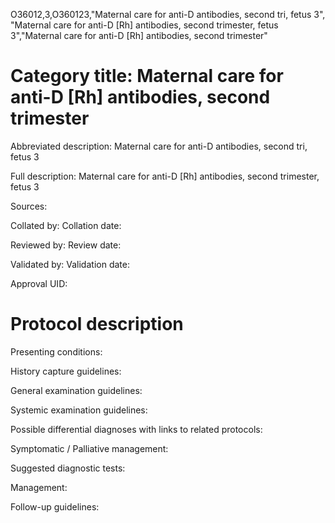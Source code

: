 O36012,3,O360123,"Maternal care for anti-D antibodies, second tri, fetus 3", "Maternal care for anti-D [Rh] antibodies, second trimester, fetus 3","Maternal care for anti-D [Rh] antibodies, second trimester"
# Category title: Maternal care for anti-D [Rh] antibodies, second trimester

Abbreviated description: Maternal care for anti-D antibodies, second tri, fetus 3

Full description: Maternal care for anti-D [Rh] antibodies, second trimester, fetus 3

Sources:

Collated by:
Collation date:

Reviewed by:
Review date:

Validated by:
Validation date:

Approval UID:

# Protocol description

Presenting conditions:

History capture guidelines:

General examination guidelines:

Systemic examination guidelines:

Possible differential diagnoses with links to related protocols:

Symptomatic / Palliative management:

Suggested diagnostic tests:

Management:

Follow-up guidelines:
